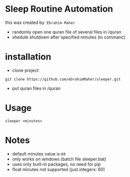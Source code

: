 # Sleep Routine Automation
this was created by: `Ebrahim Maher`
- randomly open one quran file of several files in /quran
- shedule shutdown after specified minutes (in commanc)
 
# installation
- clone project
```
git clone https://github.com/ebrahimMaher/sleeper.git
```
- put quran files in /quran

# Usage
```
sleeper <minutes>
```

# Notes
- default minutes value is `60`
- only works on windows (batch file sleeper.bat)
- uses only built-in packages, no need for pip
- float minutes not supported (just integers: 60)